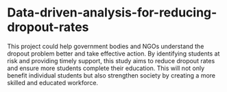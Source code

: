# Data-driven-analysis-for-reducing-dropout-rates
This project could help government bodies and NGOs understand the dropout problem better and take effective action. By identifying students at risk and providing timely support, this study aims to reduce dropout rates and ensure more students complete their education. This will not only benefit individual students but also strengthen society by creating a more skilled and educated workforce.
